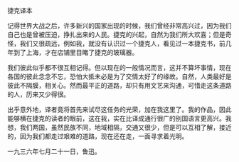 捷克译本

  

记得世界大战之后，许多新兴的国家出现的时候，我们曾经非常高兴过，因为我们自己也是曾被压迫，挣扎出来的人民。捷克的兴起，自然为我们所大欢喜；但是奇怪，我们又很疏远，例如我，就没有认识过一个捷克人，看见过一本捷克书，前几年到了上海，才在店铺里目睹了捷克的玻璃器。

我们彼此似乎都不很互相记得。但以现在的一般情况而言，这并不算坏事情，现在各国的彼此念念不忘，恐怕大抵未必是为了交情太好了的缘故。自然，人类最好是彼此不隔膜，相关心。然而最平正的道路，却只有用文艺来沟通，可惜走这条道路的人，历来又少得很。

出乎意外地，译者竟将首先来试尽这任务的光荣，加在我这里了。我的作品，因此能够横在捷克的读者的眼前，这在我，实在比译成通行很广的别国语言更高兴。我想，我们两国，虽然民族不同，地域相隔，交通又很少，但是可以互相了解，接近的，因为我们都走过艰难的道路，现在还在走，一面寻求着光明。

  

一九三六年七月二十一日，鲁迅。